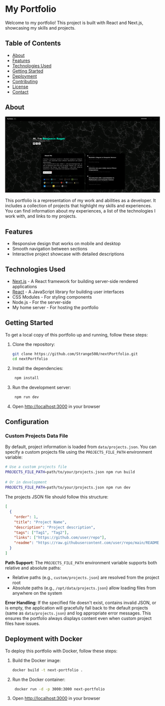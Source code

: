 # My Portfolio

Welcome to my portfolio! This project is built with React and Next.js, showcasing my skills and projects.

## Table of Contents

- [About](#about)
- [Features](#features)
- [Technologies Used](#technologies-used)
- [Getting Started](#getting-started)
- [Deployment](#deployment)
- [Contributing](#contributing)
- [License](#license)
- [Contact](#contact)

## About

![1743020726_grim.png](docs/img/1743020726_grim.png)

This portfolio is a representation of my work and abilities as a developer. It includes a collection of projects that highlight my skills and experiences. You can find information about my experiences, a list of the technologies I work with, and links to my projects.

## Features

- Responsive design that works on mobile and desktop
- Smooth navigation between sections
- Interactive project showcase with detailed descriptions

## Technologies Used

- [Next.js](https://nextjs.org/) - A React framework for building server-side rendered applications
- [React](https://reactjs.org/) - A JavaScript library for building user interfaces
- CSS Modules - For styling components
- Node.js - For the server-side
- My home server - For hosting the portfolio

## Getting Started

To get a local copy of this portfolio up and running, follow these steps:

1. Clone the repository:
   ```bash
   git clone https://github.com/Strange500/nextPortfolio.git
   cd nextPortfolio
   ```
2. Install the dependencies:
   ```bash
    npm install
    ```
3. Run the development server:
   ```bash
    npm run dev
    ```
4. Open [http://localhost:3000](http://localhost:3000) in your browser

## Configuration

### Custom Projects Data File

By default, project information is loaded from `data/projects.json`. You can specify a custom projects file using the `PROJECTS_FILE_PATH` environment variable:

```bash
# Use a custom projects file
PROJECTS_FILE_PATH=path/to/your/projects.json npm run build

# Or in development
PROJECTS_FILE_PATH=path/to/your/projects.json npm run dev
```

The projects JSON file should follow this structure:
```json
[
  {
    "order": 1,
    "title": "Project Name",
    "description": "Project description",
    "tags": ["Tag1", "Tag2"],
    "links": ["https://github.com/user/repo"],
    "readme": "https://raw.githubusercontent.com/user/repo/main/README.md"
  }
]
```

**Path Support**: The `PROJECTS_FILE_PATH` environment variable supports both relative and absolute paths:
- Relative paths (e.g., `custom/projects.json`) are resolved from the project root
- Absolute paths (e.g., `/opt/data/projects.json`) allow loading files from anywhere on the system

**Error Handling**: If the specified file doesn't exist, contains invalid JSON, or is empty, the application will gracefully fall back to the default projects (same as `data/projects.json`) and log appropriate error messages. This ensures the portfolio always displays content even when custom project files have issues.

## Deployment with Docker

To deploy this portfolio with Docker, follow these steps:

1. Build the Docker image:
   ```bash
   docker build -t next-portfolio .
   ```
2. Run the Docker container:
   ```bash
    docker run -d -p 3000:3000 next-portfolio
    ```
3. Open [http://localhost:3000](http://localhost:3000) in your browser
